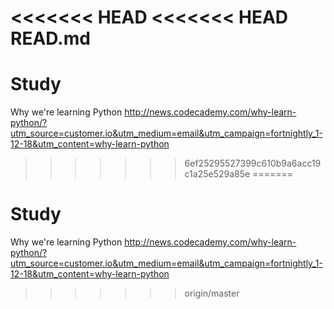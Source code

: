 <<<<<<< HEAD
<<<<<<< HEAD
READ.md
=======
# Study
Why we're learning Python
http://news.codecademy.com/why-learn-python/?utm_source=customer.io&utm_medium=email&utm_campaign=fortnightly_1-12-18&utm_content=why-learn-python
>>>>>>> 6ef25295527399c610b9a6acc19c1a25e529a85e
=======
# Study
Why we're learning Python
http://news.codecademy.com/why-learn-python/?utm_source=customer.io&utm_medium=email&utm_campaign=fortnightly_1-12-18&utm_content=why-learn-python
>>>>>>> origin/master
